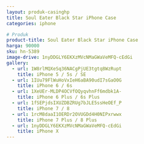 ```yaml
---
layout: produk-casinghp
title: Soul Eater Black Star iPhone Case
categories: iphone

# Produk
product-title: Soul Eater Black Star iPhone Case
harga: 90000
sku: hn-5389
image-drive: 1nyDDGLY6EKXzMVcNMaGWaVeMFQ-cEdGi
gallery:
  - url: 1W8rlMQXeSq36NACgPjUE3tgtq8WzRupt
    title: iPhone 5 / 5s / SE
  - url: 1IUu79FlWuHoVxIeH6aBA90udI7sGaO0G
    title: iPhone 6 / 6s
  - url: 1XeUEr-MLDP4OCVfOQyqvhnFf6mdbk1A-
    title: iPhone 6 Plus / 6s Plus
  - url: 1fSEPjdsIXUZDBZRUg7bJLE5ssHeOEf_P
    title: iPhone 7 / 8
  - url: 1rcM8daaI1OERDr2OVUGDd4H0NIPxrwwx
    title: iPhone 7 Plus / 8 Plus
  - url: 1nyDDGLY6EKXzMVcNMaGWaVeMFQ-cEdGi
    title: iPhone X
---
```

